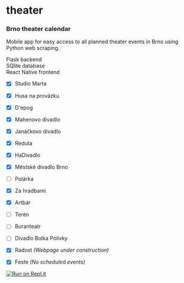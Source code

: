# theater

### Brno theater calendar
Mobile app for easy access to all planned theater events in Brno using Python web scraping.

Flask backend<br>
SQlite database<br>
React Native frontend

- [x] Studio Marta
- [x] Husa na provázku
- [x] D'epog
- [x] Mahenovo divadlo
- [x] Janáčkovo divadlo
- [x] Reduta
- [x] HaDivadlo
- [x] Městské divadlo Brno
- [ ] Polárka
- [x] Za hradbami
- [x] Artbar
- [ ] Terén
- [ ] Buranteatr
- [ ] Divadlo Bolka Polívky
- [x] Radost <em>(Webpage under construction)</em>
- [x] Feste <em>(No scheduled events)</em>



[![Run on Repl.it](https://repl.it/badge/github/bachmarek/theater)](https://repl.it/github/bachmarek/theater)
